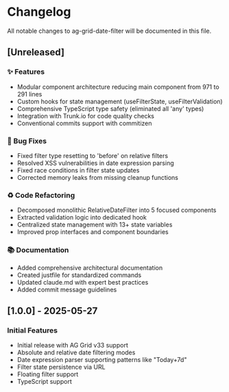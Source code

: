 # Changelog

All notable changes to ag-grid-date-filter will be documented in this file.

## [Unreleased]

### ✨ Features

- Modular component architecture reducing main component from 971 to 291 lines
- Custom hooks for state management (useFilterState, useFilterValidation)
- Comprehensive TypeScript type safety (eliminated all 'any' types)
- Integration with Trunk.io for code quality checks
- Conventional commits support with commitizen

### 🐛 Bug Fixes

- Fixed filter type resetting to 'before' on relative filters
- Resolved XSS vulnerabilities in date expression parsing
- Fixed race conditions in filter state updates
- Corrected memory leaks from missing cleanup functions

### ♻️ Code Refactoring

- Decomposed monolithic RelativeDateFilter into 5 focused components
- Extracted validation logic into dedicated hook
- Centralized state management with 13+ state variables
- Improved prop interfaces and component boundaries

### 📚 Documentation

- Added comprehensive architectural documentation
- Created justfile for standardized commands
- Updated claude.md with expert best practices
- Added commit message guidelines

## [1.0.0] - 2025-05-27

### Initial Features

- Initial release with AG Grid v33 support
- Absolute and relative date filtering modes
- Date expression parser supporting patterns like "Today+7d"
- Filter state persistence via URL
- Floating filter support
- TypeScript support
